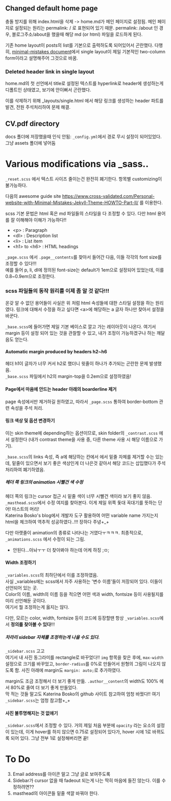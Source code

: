 ## Changed default home page
충돌 방지를 위해 index.html을 삭제 -> home.md가 메인 페이지로 설정됨. 메인 페이지로 설정되는 원리는 permalink: / 로 표현되어 있기 때문. permalink: /about 인 경우, 블로그주소/about을 했을때 해당 md (or html) 파일을 로드하게 된다.

기존 home layout이 posts의 list를 기본으로 출력하도록 되어있어서 곤란했다. 다행히, [minimal-mistakes document](https://mmistakes.github.io/minimal-mistakes/docs/layouts/)에서 single layout이 제일 기본적인 two-column form이라고 설명해주어 그것으로 바꿈.

### Deleted header link in single layout
home.md의 첫 선언에서 title로 설정된 텍스트를 hyperlink로 header에 생성하는게 디폴트인 상태였고, 보기에 안이뻐서 곤란했다. 

이를 삭제하기 위해 _layouts/single.html 에서 해당 링크를 생성하는 header 파트를 발견, 전원 주석처리하여 문제 해결.

## CV.pdf directory
docs 폴더에 저장했을때 인식 안됨: ``_config.yml``에서 경로 무시 설정이 되어있었다.
그냥 assets 폴더에 넣어둠


# Various modifications via _sass..
``_reset.scss`` 에서 텍스트 사이즈 줄이는건 완전히 폐기한다. 항목별 customizing이 불가능하다.

다음의 awesome guide site https://www.cross-validated.com/Personal-website-with-Minimal-Mistakes-Jekyll-Theme-HOWTO-Part-II/ 를 이용한다.

scss 기본 문법은 html 혹은 md 파일들의 스타일을 다 조정할 수 있다. 다만 html 용어를 잘 이해해야 이해가 가능하다!!
- \<p> : Paragraph
- \<dl> : Description list
- \<li> : List item
- \<h1> to \<h6> : HTML headings

``_page.scss`` 에서 ``.page__contents``를 찾아서 들어간 다음, 이들 각각의 font size를 조정할 수 있다!!!  
예를 들어 p, li, dl에 정의된 font-size는 default가 1em으로 설정되어 있었는데, 이를 0.8~0.9em으로 조정한다.

### scss 파일들의 동작 원리를 이제 좀 알 것 같다!!!
온갖 알 수 없던 용어들이 사실은 위 처럼 html 속성들에 대한 스타일 설정을 하는 원리였다. 링크에 대해서 수정을 하고 싶다면 \<a>에 해당하는 a 글자 하나만 찾아서 설정을 바꾼다.

``_base.scss``에 들어가면 제일 기본 베이스로 깔고 가는 레이아웃이 나온다. 여기서 margin 등이 설정 되어 있는 것을 관찰할 수 있고, 내가 조정이 가능하겠구나 하는 깨달음도 얻는다.

#### Automatic margin produced by headers h2~h6
헤더 h1이 글자가 너무 커서 h2로 했더니 윗줄이 하나가 추가되는 곤란한 문제 발생했음.  
``_base.scss`` 파일에서 h2의 margin-top을 0.2em으로 설정하였음!

#### Page에서 마음에 안드는 header 아래의 boarderline 제거
page 속성에서만 제거하길 원하였고, 따라서 ``_page.scss`` 통하여 border-bottom 관련 속성을 주석 처리.

#### 링크 색상 및 옵션 변경하기
이는 skin theme에 depending하는 옵션이므로, skin folder의 ``_contrast.scss`` 에서 설정한다 (내가 contrast theme을 사용 중, 다른 theme 사용 시 해당 이름으로 가기).

``_base.scss``의 links 속성, 즉 a에 해당하는 칸에서 에서 밑줄 자체를 제거할 수는 있는데, 밑줄이 있으면서 보기 좋은 색상인게 더 나은것 같아서 해당 코드는 삽입했다가 주석처리하여 폐기하였음.

##### 헤더 쪽 링크의 animation 시뻘건 색 수정
헤더 쪽의 링크는 cursor 접근 시 밑줄 색이 너무 시뻘건 색이라 보기 좋지 않음.  
``_masthead.scss``에서 수정 여지를 찾아본다. 이게 제일 위쪽 돛대 꼭대기를 뜻하는 단어! 마스트의 머리!  
Katerina Bosko's blog에서 개발자 도구 활용하여 어떤 variable name 가지는지 html을 체크하여 역추적 성공하였다..!!! 장하다 주녕+_+

다만 아랫줄이 animation의 종류로 나타나는 거였다ㅜㅋㅋㅋ. 최종적으로, ``_animations.scss`` 에서 수정이 되는 그림.
- 안된다...아놔ㅜㅜ 더 찾아봐야 하는데 어케 하징 ;ㅁ;

#### Width 조정하기
``_variables.scss``의 최하단에서 이를 조정하였음.  
사실 _variables에는 scss에서 자주 사용하는 '변수 이름'들이 저장되어 있다. 이들이 선언되어 있는 곳.  
Color의 이름, width의 이름 등을 적으면 어떤 색과 width, fontsize 등이 사용될지를 미리 선언해둔 곳이다.  
여기서 뭘 조정하는게 옳지는 않다.

다만, 모르는 color, width, fontsize 등이 코드에 등장할땐 항상 ``_variables.scss``에서 **정의를 찾아볼 수 있다**!!!

##### 차라리 sidebar 자체를 조정하는게 나을 수도 있다.
``_sidebar.scss`` 고고  
여기서 내 사진 동그라미를 rectangle로 바꾸었다!! ``img`` 항목을 찾은 후에, ``max-width`` 설정으로 크기를 바꾸었고, ``border-radius``를 0%로 만들어서 원형의 그림이 나오지 않도록 함. 사진 아래에 margin도 ``margin: auto;``로 추가하였다.

margin도 조금 조정해서 더 보기 좋게 만듦. ``.author__content``의 width도 100% 에서 80%로 줄여 더 보기 좋게 만들었다.  
막 적는 것들 말고도 Katerina Bosko의 github 사이트 참고하여 엄청 바꿨다!! 여기 ``_sidebar.scss``는 엄청 참고함+_+

#### 사진 불투명해지는 것 없애기
``_sidebar.scss``에서 조정할 수 있다. 거의 제일 처음 부분에 ``opacity`` 라는 요소의 설정이 있는데, 이게 hover를 하지 않으면 0.75로 설정되어 있다가, hover 시에 1로 바뀌도록 되어 있다. 그냥 전부 1로 설정해버리면 끝!


# To Do
3. Email address를 아이콘 말고 그냥 글로 보여주도록
4. Sidebar가 cursor 없을 때 fadeout 되는게 나는 딱히 마음에 들진 않는다. 이를 수정하려면??
5. masthead의 아이콘들 밑줄 색깔 바꿔야 한다.